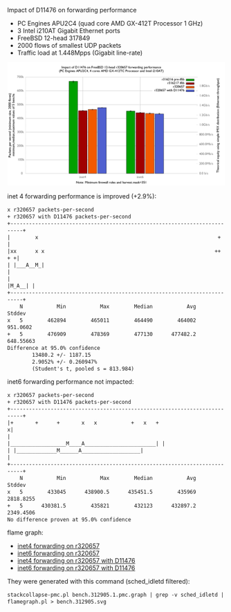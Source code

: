 Impact of D11476 on forwarding performance
  - PC Engines APU2C4 (quad core AMD GX-412T Processor 1 GHz)
  - 3 Intel i210AT Gigabit Ethernet ports
  - FreeBSD 12-head 317849
  - 2000 flows of smallest UDP packets
  - Traffic load at 1.448Mpps (Gigabit line-rate)

![Impact of D11476 on forwarding performance](graph.png)

inet 4 forwarding performance is improved (+2.9%):
```
x r320657 packets-per-second
+ r320657 with D11476 packets-per-second
+--------------------------------------------------------------------------+
|        x                                                          +      |
|xx      x x                                                       ++   + +|
| |___A__M_|                                                               |
|                                                                  |M_A__| |
+--------------------------------------------------------------------------+
    N           Min           Max        Median           Avg        Stddev
x   5        462894        465011        464490        464002      951.0602
+   5        476909        478369        477130      477482.2     648.55663
Difference at 95.0% confidence
        13480.2 +/- 1187.15
        2.9052% +/- 0.260947%
        (Student's t, pooled s = 813.984)
```

inet6 forwarding performance not impacted:
```
x r320657 packets-per-second
+ r320657 with D11476 packets-per-second
+--------------------------------------------------------------------------+
|+       +      +       x   x           +   x   +                         x|
|                        |__________________M____A_______________________| |
| |_____________M______A___________________|                               |
+--------------------------------------------------------------------------+
    N           Min           Max        Median           Avg        Stddev
x   5        433045      438900.5      435451.5        435969     2818.8255
+   5      430381.5        435821        432123      432897.2     2349.4506
No difference proven at 95.0% confidence
```

flame graph:
   - [inet4 forwarding on r320657](bench.320657.inet4.1.pmc.svg)
   - [inet6 forwarding on r320657](bench.320657.inet6.1.pmc.svg)
   - [inet4 forwarding on r320657 with D11476](bench.320657D11476.inet4.1.pmc.svg)
   - [inet6 forwarding on r320657 with D11476](bench.320657D11476.inet6.1.pmc.svg)

They were generated with this command (sched_idletd filtered):
```
stackcollapse-pmc.pl bench.312905.1.pmc.graph | grep -v sched_idletd | flamegraph.pl > bench.312905.svg

```
